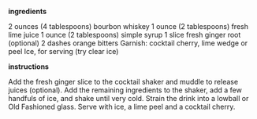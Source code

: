 
**ingredients**

2 ounces (4 tablespoons) bourbon whiskey
1 ounce (2 tablespoons) fresh lime juice
1 ounce (2 tablespoons) simple syrup
1 slice fresh ginger root (optional)
2 dashes orange bitters
Garnish: cocktail cherry, lime wedge or peel
Ice, for serving (try clear ice)

**instructions**

Add the fresh ginger slice to the cocktail shaker and muddle to release juices (optional). Add the remaining ingredients to the shaker, add a few handfuls of ice, and shake until very cold.
Strain the drink into a lowball or Old Fashioned glass. Serve with ice, a lime peel and a cocktail cherry. 
